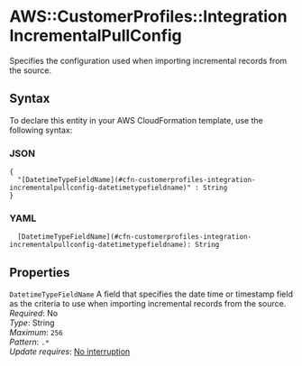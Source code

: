 # AWS::CustomerProfiles::Integration IncrementalPullConfig<a name="aws-properties-customerprofiles-integration-incrementalpullconfig"></a>

Specifies the configuration used when importing incremental records from the source\.

## Syntax<a name="aws-properties-customerprofiles-integration-incrementalpullconfig-syntax"></a>

To declare this entity in your AWS CloudFormation template, use the following syntax:

### JSON<a name="aws-properties-customerprofiles-integration-incrementalpullconfig-syntax.json"></a>

```
{
  "[DatetimeTypeFieldName](#cfn-customerprofiles-integration-incrementalpullconfig-datetimetypefieldname)" : String
}
```

### YAML<a name="aws-properties-customerprofiles-integration-incrementalpullconfig-syntax.yaml"></a>

```
  [DatetimeTypeFieldName](#cfn-customerprofiles-integration-incrementalpullconfig-datetimetypefieldname): String
```

## Properties<a name="aws-properties-customerprofiles-integration-incrementalpullconfig-properties"></a>

`DatetimeTypeFieldName` <a name="cfn-customerprofiles-integration-incrementalpullconfig-datetimetypefieldname"></a>
A field that specifies the date time or timestamp field as the criteria to use when importing incremental records from the source\.  
_Required_: No  
_Type_: String  
_Maximum_: `256`  
_Pattern_: `.*`  
_Update requires_: [No interruption](https://docs.aws.amazon.com/AWSCloudFormation/latest/UserGuide/using-cfn-updating-stacks-update-behaviors.html#update-no-interrupt)
